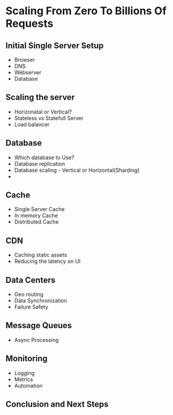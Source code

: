 # Scaling From Zero To Billions Of Requests
## Initial Single Server Setup
* Browser
* DNS
* Webserver
* Database

## Scaling the server
* Horizonatal or Vertical?
* Stateless vs Statefull Server
* Load balancer

## Database
* Which database to Use?
* Database replication
* Database scaling - Vertical or Horizontal(Sharding)
*
## Cache
* Single Server Cache
* In memory Cache
* Distributed Cache

## CDN
 * Caching static assets
 * Reducing the latency on UI

## Data Centers
* Geo routing
* Data Synchronization
* Failure Safety

## Message Queues
* Async Processing

## Monitoring
* Logging
* Metrics
* Automation

## Conclusion and Next Steps
